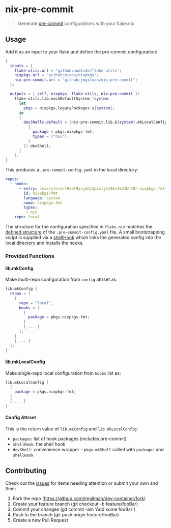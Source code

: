 # nix-pre-commit

> Generate [pre-commit][1] configurations with your flake.nix

## Usage

Add it as an input to your flake and define the pre-commit configuration:

```nix
{
  inputs = {
    flake-utils.url = "github:numtide/flake-utils";
    nixpkgs.url = "github:nixos/nixpkgs";
    nix-pre-commit.url = "github:jmgilman/nix-pre-commit";
  };

  outputs = { self, nixpkgs, flake-utils, nix-pre-commit }:
    flake-utils.lib.eachDefaultSystem (system:
      let
        pkgs = nixpkgs.legacyPackages.${system};
      in
      {
        devShells.default = (nix-pre-commit.lib.${system}.mkLocalConfig [
          {
            package = pkgs.nixpkgs-fmt;
            types = ["nix"];
          }
        ]) devShell;
      }
    );
}
```

This produces a `.pre-commit-config.yaml` in the local directory:

```yaml
repos:
  - hooks:
      - entry: /nix/store/l9vwl9yvjmdj3pixlj5i9kc4524bh78r-nixpkgs-fmt-1.2.0/bin/nixpkgs-fmt
        id: nixpkgs-fmt
        language: system
        name: nixpkgs-fmt
        types:
         - nix
    repo: local
```

The structure for the configuration specified in `flake.nix` matches the
[defined structure][2] of the `.pre-commit-config.yaml` file. A small
bootstrapping script is supplied via a [shellHook][3] which links the generated
config into the local directory and installs the hooks.

### Provided Functions

#### lib.mkConfig

  Make multi-repo configuration from `config` attrset as:

  ```nix
  lib.mkConfig {
    repos = [
      {
        repo = "local";
        hooks = [
          {
            package = pkgs.nixpkgs-fmt;
          }
          { ... }
        ];
      }
      { ... }
    ];
  }
  ```

#### lib.mkLocalConfig

  Make single-repo local configuration from `hooks` list as:

  ```nix
  lib.mkLocalConfig [
    {
      package = pkgs.nixpkgs-fmt;
    }
    { ... }
  ]
  ```

#### Config Attrset

This is the return value of `lib.mkConfig` and `lib.mkLocalConfig`:

* `packages`: list of hook packages (includes pre-commit)
* `shellHook`: the shell hook
* `devShell`: convenience wrapper - `pkgs.mkShell` called with `packages` and `shellHook`

## Contributing

Check out the [issues][4] for items needing attention or submit your own and
then:

1. Fork the repo (<https://github.com/jmgilman/dev-container/fork>)
2. Create your feature branch (git checkout -b feature/fooBar)
3. Commit your changes (git commit -am 'Add some fooBar')
4. Push to the branch (git push origin feature/fooBar)
5. Create a new Pull Request

[1]: https://pre-commit.com/
[2]: https://pre-commit.com/#pre-commit-configyaml---hooks
[3]: https://nixos.org/manual/nix/stable/command-ref/nix-shell.html#description
[4]: https://github.com/jmgilman/nix-pre-commit/issues

